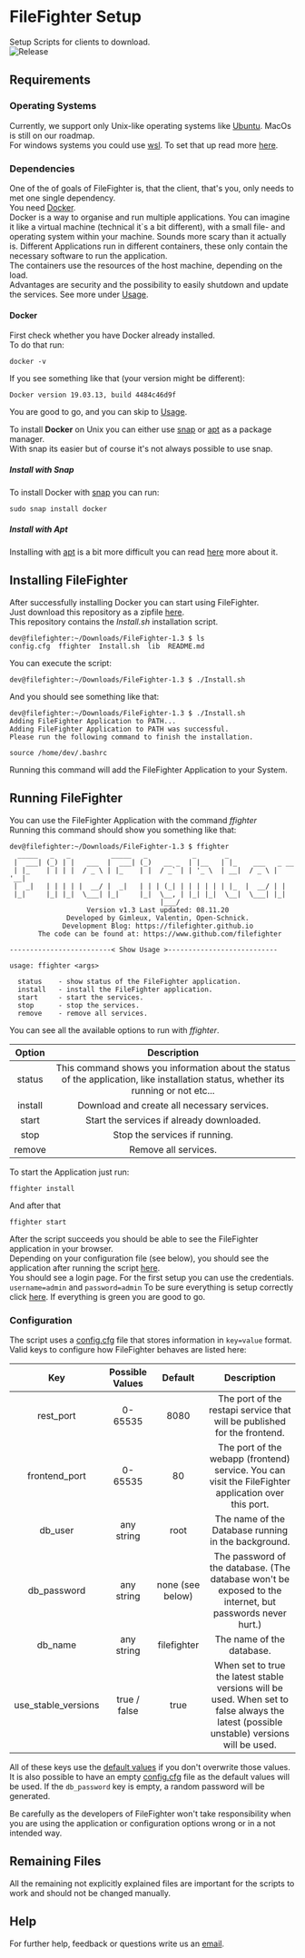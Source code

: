 # FileFighter Setup
Setup Scripts for clients to download.  
![Release](https://img.shields.io/github/v/release/filefighter/clientsetup?color=dark-green&label=Latest%20Version&logo=github&style=for-the-badge)

## Requirements

### Operating Systems
Currently, we support only Unix-like operating systems like [Ubuntu](https://ubuntu.com). MacOs is still on our roadmap.  
For windows systems you could use [wsl](https://en.wikipedia.org/wiki/Windows_Subsystem_for_Linux). To set that up read more [here](https://docs.microsoft.com/en-us/windows/wsl/install-win10).

### Dependencies
One of the of goals of FileFighter is, that the client, that's you, only needs to met one single dependency.  
You need [Docker](https://www.docker.com/).    
Docker is a way to organise and run multiple applications. You can imagine it like a virtual machine (technical it`s a bit different), with a small file- and operating system within your machine.
Sounds more scary than it actually is. Different Applications run in different containers, these only contain the necessary software to run the application.  
The containers use the resources of the host machine, depending on the load.  
Advantages are security and the possibility to easily shutdown and update the services. See more under [Usage](#Usage).

#### Docker
First check whether you have Docker already installed.  
To do that run:  
```shell script
docker -v
```
If you see something like that (your version might be different):
```shell script
Docker version 19.03.13, build 4484c46d9f
```
You are good to go, and you can skip to [Usage](#Usage).

To install **Docker** on Unix you can either use [snap](https://www.howtogeek.com/660193/how-to-work-with-snap-packages-on-linux/) or [apt](https://en.wikipedia.org/wiki/APT_(software)) as a package manager.  
With snap its easier but of course it's not always possible to use snap.  

##### Install with Snap
To install Docker with [snap](https://www.howtogeek.com/660193/how-to-work-with-snap-packages-on-linux/) you can run:
```shell script
sudo snap install docker
```
##### Install with Apt
Installing with [apt](https://en.wikipedia.org/wiki/APT_(software)) is a bit more difficult you can read [here](https://www.digitalocean.com/community/tutorials/how-to-install-and-use-Docker-on-ubuntu-20-04) more about it.

## Installing FileFighter
After successfully installing Docker you can start using FileFighter.  
Just download this repository as a zipfile [here](https://github.com/FileFighter/ClientSetup/releases/).  
This repository contains the *Install.sh* installation script.  
 ```shell script
 dev@filefighter:~/Downloads/FileFighter-1.3 $ ls
 config.cfg  ffighter  Install.sh  lib  README.md
 ```  
You can execute the script:
```shell script
dev@filefighter:~/Downloads/FileFighter-1.3 $ ./Install.sh
```
And you should see something like that:
```shell script
dev@filefighter:~/Downloads/FileFighter-1.3 $ ./Install.sh 
Adding FileFighter Application to PATH...
Adding FileFighter Application to PATH was successful.
Please run the following command to finish the installation.

source /home/dev/.bashrc
```
Running this command will add the FileFighter Application to your System.
## Running FileFighter
You can use the FileFighter Application with the command *ffighter*  
Running this command should show you something like that:
```shell script
dev@filefighter:~/Downloads/FileFighter-1.3 $ ffighter
  _____   _   _          _____   _           _       _                 
 |  ___| (_) | |   ___  |  ___| (_)   __ _  | |__   | |_    ___   _ __ 
 | |_    | | | |  / _ \ | |_    | |  / _` | | '_ \  | __|  / _ \ | '__|
 |  _|   | | | | |  __/ |  _|   | | | (_| | | | | | | |_  |  __/ | |   
 |_|     |_| |_|  \___| |_|     |_|  \__, | |_| |_|  \__|  \___| |_|   
                                     |___/                             
                   Version v1.3 Last updated: 08.11.20
              Developed by Gimleux, Valentin, Open-Schnick.            
             Development Blog: https://filefighter.github.io           
       The code can be found at: https://www.github.com/filefighter    

-------------------------< Show Usage >---------------------------

usage: ffighter <args>

  status    - show status of the FileFighter application.
  install   - install the FileFighter application.
  start     - start the services.
  stop      - stop the services.
  remove    - remove all services.
```
You can see all the available options to run with *ffighter*.  

| Option      | Description |
| :----:   |  :----:  |
| status | This command shows you information about the status of the application, like installation status, whether its running or not etc... | 
| install | Download and create all necessary services. |
| start | Start the services if already downloaded. |
| stop | Stop the services if running. |
| remove | Remove all services. |

To start the Application just run:
```shell script
ffighter install
```
And after that 
```shell script
ffighter start
```
After the script succeeds you should be able to see the FileFighter application in your browser.  
Depending on your configuration file (see below), you should see the application after running the script [here](http://localhost:80/).  
You should see a login page. For the first setup you can use the credentials.
`username=admin` and `password=admin`
To be sure everything is setup correctly click [here](http://localhost:80/health). If everything is green you are good to go.

### Configuration
The script uses a [config.cfg](./config.cfg) file that stores information in `key=value` format.  
Valid keys to configure how FileFighter behaves are listed here:

| Key      | Possible Values | Default | Description |
| :----:   | :----:          |  :----: |  :----:  |
| rest_port | 0-65535  | 8080 | The port of the restapi service that will be published for the frontend. |
| frontend_port | 0-65535  | 80 | The port of the webapp (frontend) service. You can visit the FileFighter application over this port. |
| db_user | any string | root | The name of the Database running in the background. |
| db_password | any string | none (see below) | The password of the database. (The database won't be exposed to the internet, but passwords never hurt.) |
| db_name | any string | filefighter | The name of the database. |
| use_stable_versions | true / false | true | When set to true the latest stable versions will be used. When set to false always the latest (possible unstable) versions will be used. |

All of these keys use the [default values](./lib/config.cfg.defaults) if you don't overwrite those values.  
It is also possible to have an empty [config.cfg](./config.cfg) file as the default values will be used.
If the `db_password` key is empty, a random password will be generated.

Be carefully as the developers of FileFighter won't take responsibility when you are using the application or configuration options wrong or in a not intended way.

## Remaining Files
All the remaining not explicitly explained files are important for the scripts to work and should not be changed manually.

## Help
For further help, feedback or questions write us an [email](mailto:filefighter@t-online.de).
